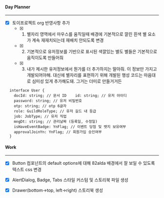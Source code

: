 
#### Day Planner
---
- [x] 토이프로젝트 org 반영사항 추가
	- [x] 1. 별자리 영역에서 마우스를 움직일때 배경에 기본적으로 깔린 흰색 별 요소가 계속 재재치되는데 재배치 안되도록 변경
	- [x] 2. 기본적으로 유저정보를 기반으로 표시된 색깔있는 별도 별들은 기본적으로 움직이도록 만들어줘
	- [x] 3. 내가 제시한 유저정보에서 뭔가를 더 추가하지는 말아줘. 이 정보만 가지고 개발되어야해. 대신에 별자리를 표현하기 위해 개발된 행성 코드는 마음대로 심미성 있게 추가해도돼. 그거는 더미로 만들거거든
```tsx
  interface User {  
    docId: string; // 문서 ID    id: string; // 유저 아이디  
    password: string; // 유저 비밀번호  
    otp: string; // otp 6글자  
    role: GuildRoleType; // 유저 길드 내 등급  
    job: JobType; // 유저 직업  
    mngDt: string; // 관리날짜 (등록일, 수정일)  
    isHaveEventBadge: YnFlag; // 이벤트 당첨 및 뱃지 보유여부  
    approvalJoinYn: YnFlag; // 회원가입 승인여부  
  }  
```


#### Work
---
- [x] Button 컴포넌트의 default options에 대해 82alda 배경에서 잘 보일 수 있도록 텍스트 css 변경
- [x] AlertDialog, Badge, Tabs 스타일 커스텀 및 스토리북 파일 생성
- [x] Drawer(bottom->top, left->right) 스토리북 생성 

